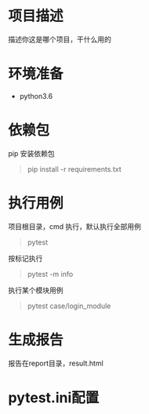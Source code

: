 # 项目描述

描述你这是哪个项目，干什么用的

# 环境准备

- python3.6


# 依赖包

pip 安装依赖包
> pip install -r requirements.txt

# 执行用例

项目根目录，cmd 执行，默认执行全部用例

> pytest

按标记执行
> pytest -m info

执行某个模块用例

> pytest case/login_module


# 生成报告

报告在report目录，result.html


# pytest.ini配置

